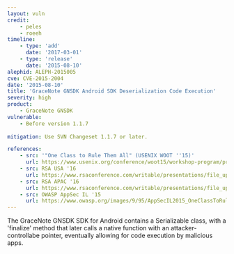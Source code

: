 ```yaml
---
layout: vuln
credit: 
    - peles
    - roeeh
timeline:
    - type: 'add'
      date: '2017-03-01'
    - type: 'release'
      date: '2015-08-10' 
alephid: ALEPH-2015005
cve: CVE-2015-2004
date: '2015-08-10'
title: 'GraceNote GNSDK Android SDK Deserialization Code Execution'
severity: high
product:
    - GraceNote GNSDK    
vulnerable:
    - Before version 1.1.7
    
mitigation: Use SVN Changeset 1.1.7 or later.

references:
    - src: '"One Class to Rule Them All" (USENIX WOOT ''15)'
      url: https://www.usenix.org/conference/woot15/workshop-program/presentation/peles
    - src: RSA USA '16 
      url: https://www.rsaconference.com/writable/presentations/file_upload/mbs-f03-android-serialization-vulnerabilities-revisited.pdf
    - src: RSA APAC '16 
      url: https://www.rsaconference.com/writable/presentations/file_upload/cmi1-r02_android_serialization_vulnerabilities_is_your_device_or_app_still_vuln_final.pdf
    - src: OWASP AppSec IL '15
      url: https://www.owasp.org/images/9/95/AppSecIL2015_OneClassToRuleThemAll_RoeeHay.pdf
---
```

The GraceNote GNSDK SDK for Android contains a Serializable class, with a 'finalize' method that later calls a native function with an attacker-controllabe pointer, eventually allowing for code execution by malicious apps.
